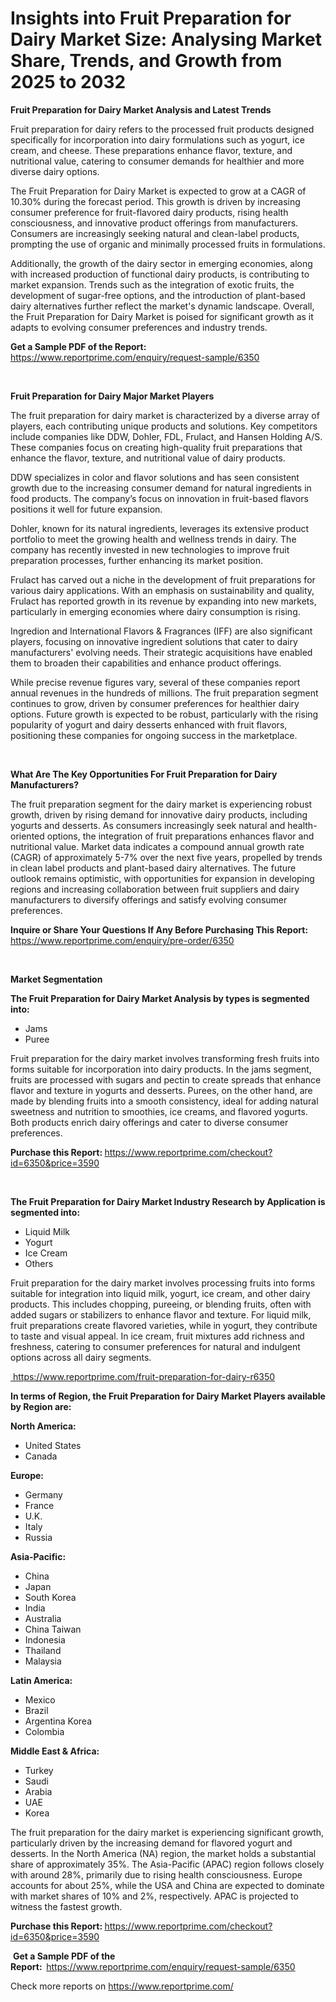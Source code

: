 <p><h1>Insights into Fruit Preparation for Dairy Market Size: Analysing Market Share, Trends, and Growth from 2025 to 2032</h1></p><p><strong>Fruit Preparation for Dairy Market Analysis and Latest Trends</strong></p>
<p><p>Fruit preparation for dairy refers to the processed fruit products designed specifically for incorporation into dairy formulations such as yogurt, ice cream, and cheese. These preparations enhance flavor, texture, and nutritional value, catering to consumer demands for healthier and more diverse dairy options. </p><p>The Fruit Preparation for Dairy Market is expected to grow at a CAGR of 10.30% during the forecast period. This growth is driven by increasing consumer preference for fruit-flavored dairy products, rising health consciousness, and innovative product offerings from manufacturers. Consumers are increasingly seeking natural and clean-label products, prompting the use of organic and minimally processed fruits in formulations. </p><p>Additionally, the growth of the dairy sector in emerging economies, along with increased production of functional dairy products, is contributing to market expansion. Trends such as the integration of exotic fruits, the development of sugar-free options, and the introduction of plant-based dairy alternatives further reflect the market's dynamic landscape. Overall, the Fruit Preparation for Dairy Market is poised for significant growth as it adapts to evolving consumer preferences and industry trends.</p></p>
<p><strong>Get a Sample PDF of the Report:&nbsp;</strong> <a href="https://www.reportprime.com/enquiry/request-sample/6350?utm_campaign=3206&utm_medium=2&utm_source=Github&utm_content=ia&utm_term=19032025&utm_id=fruit-preparation-for-dairy">https://www.reportprime.com/enquiry/request-sample/6350</a></p>
<p>&nbsp;</p>
<p><strong>Fruit Preparation for Dairy Major Market Players</strong></p>
<p><p>The fruit preparation for dairy market is characterized by a diverse array of players, each contributing unique products and solutions. Key competitors include companies like DDW, Dohler, FDL, Frulact, and Hansen Holding A/S. These companies focus on creating high-quality fruit preparations that enhance the flavor, texture, and nutritional value of dairy products.</p><p>DDW specializes in color and flavor solutions and has seen consistent growth due to the increasing consumer demand for natural ingredients in food products. The company’s focus on innovation in fruit-based flavors positions it well for future expansion.</p><p>Dohler, known for its natural ingredients, leverages its extensive product portfolio to meet the growing health and wellness trends in dairy. The company has recently invested in new technologies to improve fruit preparation processes, further enhancing its market position.</p><p>Frulact has carved out a niche in the development of fruit preparations for various dairy applications. With an emphasis on sustainability and quality, Frulact has reported growth in its revenue by expanding into new markets, particularly in emerging economies where dairy consumption is rising.</p><p>Ingredion and International Flavors & Fragrances (IFF) are also significant players, focusing on innovative ingredient solutions that cater to dairy manufacturers' evolving needs. Their strategic acquisitions have enabled them to broaden their capabilities and enhance product offerings.</p><p>While precise revenue figures vary, several of these companies report annual revenues in the hundreds of millions. The fruit preparation segment continues to grow, driven by consumer preferences for healthier dairy options. Future growth is expected to be robust, particularly with the rising popularity of yogurt and dairy desserts enhanced with fruit flavors, positioning these companies for ongoing success in the marketplace.</p></p>
<p>&nbsp;</p>
<p><strong>What Are The Key Opportunities For Fruit Preparation for Dairy Manufacturers?</strong></p>
<p><p>The fruit preparation segment for the dairy market is experiencing robust growth, driven by rising demand for innovative dairy products, including yogurts and desserts. As consumers increasingly seek natural and health-oriented options, the integration of fruit preparations enhances flavor and nutritional value. Market data indicates a compound annual growth rate (CAGR) of approximately 5-7% over the next five years, propelled by trends in clean label products and plant-based dairy alternatives. The future outlook remains optimistic, with opportunities for expansion in developing regions and increasing collaboration between fruit suppliers and dairy manufacturers to diversify offerings and satisfy evolving consumer preferences.</p></p>
<p><strong>Inquire or Share Your Questions If Any Before Purchasing This Report:</strong> <a href="https://www.reportprime.com/enquiry/pre-order/6350?utm_campaign=3206&utm_medium=2&utm_source=Github&utm_content=ia&utm_term=19032025&utm_id=fruit-preparation-for-dairy">https://www.reportprime.com/enquiry/pre-order/6350</a></p>
<p>&nbsp;</p>
<p><strong>Market Segmentation</strong></p>
<p><strong>The Fruit Preparation for Dairy Market Analysis by types is segmented into:</strong></p>
<p><ul><li>Jams</li><li>Puree</li></ul></p>
<p><p>Fruit preparation for the dairy market involves transforming fresh fruits into forms suitable for incorporation into dairy products. In the jams segment, fruits are processed with sugars and pectin to create spreads that enhance flavor and texture in yogurts and desserts. Purees, on the other hand, are made by blending fruits into a smooth consistency, ideal for adding natural sweetness and nutrition to smoothies, ice creams, and flavored yogurts. Both products enrich dairy offerings and cater to diverse consumer preferences.</p></p>
<p><strong>Purchase this Report:&nbsp;</strong><a href="https://www.reportprime.com/checkout?id=6350&price=3590&utm_campaign=3206&utm_medium=2&utm_source=Github&utm_content=ia&utm_term=19032025&utm_id=fruit-preparation-for-dairy">https://www.reportprime.com/checkout?id=6350&price=3590</a></p>
<p>&nbsp;</p>
<p><strong>The Fruit Preparation for Dairy Market Industry Research by Application is segmented into:</strong></p>
<p><ul><li>Liquid Milk</li><li>Yogurt</li><li>Ice Cream</li><li>Others</li></ul></p>
<p><p>Fruit preparation for the dairy market involves processing fruits into forms suitable for integration into liquid milk, yogurt, ice cream, and other dairy products. This includes chopping, pureeing, or blending fruits, often with added sugars or stabilizers to enhance flavor and texture. For liquid milk, fruit preparations create flavored varieties, while in yogurt, they contribute to taste and visual appeal. In ice cream, fruit mixtures add richness and freshness, catering to consumer preferences for natural and indulgent options across all dairy segments.</p></p>
<p><a href="https://www.reportprime.com/fruit-preparation-for-dairy-r6350?utm_campaign=3206&utm_medium=2&utm_source=Github&utm_content=ia&utm_term=19032025&utm_id=fruit-preparation-for-dairy">&nbsp;https://www.reportprime.com/fruit-preparation-for-dairy-r6350</a></p>
<p><strong>In terms of Region, the Fruit Preparation for Dairy Market Players available by Region are:</strong></p>
<p>
    <p> <strong> North America: </strong>
        <ul>
            <li>United States</li>
            <li>Canada</li>
        </ul>
        </p> 
    <p> <strong> Europe: </strong>
        <ul>
            <li>Germany</li>
            <li>France</li>
            <li>U.K.</li>
            <li>Italy</li>
            <li>Russia</li>
        </ul>
        </p> 
    <p> <strong> Asia-Pacific: </strong>
        <ul>
            <li>China</li>
            <li>Japan</li>
            <li>South Korea</li>
            <li>India</li>
            <li>Australia</li>
            <li>China Taiwan</li>
            <li>Indonesia</li>
            <li>Thailand</li>
            <li>Malaysia</li>
        </ul>
        </p> 
    <p> <strong> Latin America: </strong>
        <ul>
            <li>Mexico</li>
            <li>Brazil</li>
            <li>Argentina Korea</li>
            <li>Colombia</li>
        </ul>
        </p> 
    <p> <strong> Middle East & Africa: </strong>
        <ul>
            <li>Turkey</li>
            <li>Saudi</li>
            <li>Arabia</li>
            <li>UAE</li>
            <li>Korea</li>
        </ul>
    </p>
    </p>
<p><p>The fruit preparation for the dairy market is experiencing significant growth, particularly driven by the increasing demand for flavored yogurt and desserts. In the North America (NA) region, the market holds a substantial share of approximately 35%. The Asia-Pacific (APAC) region follows closely with around 28%, primarily due to rising health consciousness. Europe accounts for about 25%, while the USA and China are expected to dominate with market shares of 10% and 2%, respectively. APAC is projected to witness the fastest growth.</p></p>
<p><strong>Purchase this Report: </strong><a href="https://www.reportprime.com/checkout?id=6350&price=3590&utm_campaign=3206&utm_medium=2&utm_source=Github&utm_content=ia&utm_term=19032025&utm_id=fruit-preparation-for-dairy">https://www.reportprime.com/checkout?id=6350&price=3590</a></p>
<p>&nbsp;<strong>Get a Sample PDF of the Report:&nbsp;&nbsp;</strong><a href="https://www.reportprime.com/enquiry/request-sample/6350?utm_campaign=3206&utm_medium=2&utm_source=Github&utm_content=ia&utm_term=19032025&utm_id=fruit-preparation-for-dairy">https://www.reportprime.com/enquiry/request-sample/6350</a></p>
<p><strong></strong></p>
<p>Check more reports on <a href="https://www.reportprime.com/?utm_campaign=3206&utm_medium=2&utm_source=Github&utm_content=ia&utm_term=19032025&utm_id=fruit-preparation-for-dairy">https://www.reportprime.com/</a></p>